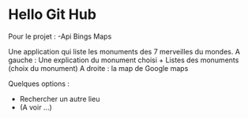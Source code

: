 Hello Git Hub
=============

Pour le projet : 
-Api Bings Maps

Une application qui liste les monuments des 7 merveilles du mondes.
A gauche : Une explication du monument choisi + Listes des monuments (choix du monument)
A droite : la map de Google maps

Quelques options :
- Rechercher un autre lieu
- (A voir ...)
